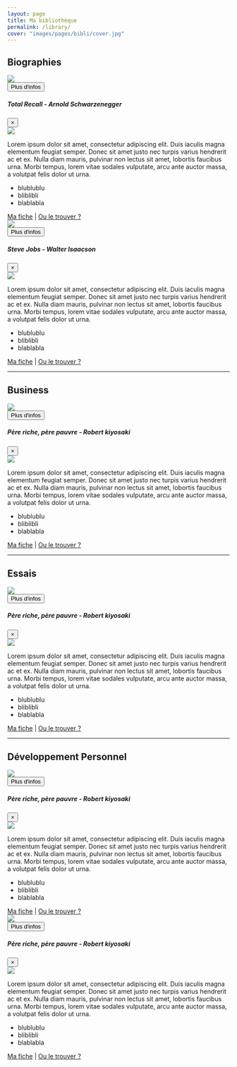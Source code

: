 ```yaml
---
layout: page
title: Ma bibliothèque
permalink: /library/
cover: "images/pages/bibli/cover.jpg"
---
```


## Biographies

<div class="row">
    <div class="col-6">
        <div class="card no-border mb-3">
            <img class="card-img" src="{{ site.url }}/images/pages/bibli/arnold-totalrecall.jpg" />
            <div class="card-body text-center">
                <button type="button" class="btn btn-primary" data-toggle="modal" data-target="#arnold-totalrecall">
                    Plus d'infos
                </button>
            </div>
            <div class="modal fade" id="arnold-totalrecall" data-backdrop="static" data-keyboard="false" tabindex="-1" aria-labelledby="arnold-totalrecallLabel" aria-hidden="true">
                <div class="modal-dialog">
                    <div class="modal-content">
                        <div class="modal-header">
                            <h5 class="modal-title" id="arnold-totalrecallLabel">Total Recall - Arnold Schwarzenegger</h5>
                            <button type="button" class="close" data-dismiss="modal" aria-label="Close">
                            <span aria-hidden="true">&times;</span>
                            </button>
                        </div>
                        <div class="modal-body">
                            <div class="row">
                                <div class="col-3">
                                    <img class="img-fluid" src="{{ site.url }}/images/pages/bibli/arnold-totalrecall.jpg" />
                                </div>
                                <div class="col-9">
                                    <p>Lorem ipsum dolor sit amet, consectetur adipiscing elit. Duis iaculis magna elementum feugiat semper. Donec sit amet justo nec turpis varius hendrerit ac et ex. Nulla diam mauris, pulvinar non lectus sit amet, lobortis faucibus urna. Morbi tempus, lorem vitae sodales vulputate, arcu ante auctor massa, a volutpat felis dolor ut urna.</p>
                                    <ul>
                                        <li> blublublu</li>
                                        <li> bliblibli</li>
                                        <li> blablabla</li>
                                    </ul>
                                </div>
                            </div>
                        </div>
                        <div class="modal-footer">
                           <a href="#">Ma fiche</a> |
                           <a href="#">Ou le trouver ?</a>
                        </div>
                    </div>
                </div>
            </div>
        </div>
    </div>
    <div class="col-6">
        <div class="card no-border mb-3">
            <img class="card-img" src="{{ site.url }}/images/pages/bibli/jobs-isaacson.jpg" />
            <div class="card-body text-center">
                <button type="button" class="btn btn-primary" data-toggle="modal" data-target="#jobs-isaacson">
                    Plus d'infos
                </button>
            </div>
            <div class="modal fade" id="jobs-isaacson" data-backdrop="static" data-keyboard="false" tabindex="-1" aria-labelledby="jobs-isaacsonLabel" aria-hidden="true">
                <div class="modal-dialog">
                    <div class="modal-content">
                        <div class="modal-header">
                            <h5 class="modal-title" id="jobs-isaacsonLabel">Steve Jobs - Walter Isaacson</h5>
                            <button type="button" class="close" data-dismiss="modal" aria-label="Close">
                            <span aria-hidden="true">&times;</span>
                            </button>
                        </div>
                        <div class="modal-body">
                            <div class="row">
                                <div class="col-3">
                                    <img class="img-fluid" src="{{ site.url }}/images/pages/bibli/jobs-isaacson.jpg" />
                                </div>
                                <div class="col-9">
                                    <p>Lorem ipsum dolor sit amet, consectetur adipiscing elit. Duis iaculis magna elementum feugiat semper. Donec sit amet justo nec turpis varius hendrerit ac et ex. Nulla diam mauris, pulvinar non lectus sit amet, lobortis faucibus urna. Morbi tempus, lorem vitae sodales vulputate, arcu ante auctor massa, a volutpat felis dolor ut urna.</p>
                                    <ul>
                                        <li> blublublu</li>
                                        <li> bliblibli</li>
                                        <li> blablabla</li>
                                    </ul>
                                </div>
                            </div>
                        </div>
                        <div class="modal-footer">
                           <a href="#">Ma fiche</a> |
                           <a href="#">Ou le trouver ?</a>
                        </div>
                    </div>
                </div>
            </div>
        </div>
    </div>
</div>

----------------

## Business

<div class="row">
    <div class="col-6">
        <div class="card no-border mb-3">
            <img class="card-img" src="{{ site.url }}/images/pages/bibli/kiyosaki-richdadpoordad.jpg" />
            <div class="card-body text-center">
                <button type="button" class="btn btn-primary" data-toggle="modal" data-target="#kiyosaki-richdadpoordad">
                    Plus d'infos
                </button>
            </div>
            <div class="modal fade" id="kiyosaki-richdadpoordad" data-backdrop="static" data-keyboard="false" tabindex="-1" aria-labelledby="kiyosaki-richdadpoordadLabel" aria-hidden="true">
                <div class="modal-dialog">
                    <div class="modal-content">
                        <div class="modal-header">
                            <h5 class="modal-title" id="kiyosaki-richdadpoordadLabel">Père riche, père pauvre - Robert kiyosaki</h5>
                            <button type="button" class="close" data-dismiss="modal" aria-label="Close">
                            <span aria-hidden="true">&times;</span>
                            </button>
                        </div>
                        <div class="modal-body">
                            <div class="row">
                                <div class="col-3">
                                    <img class="img-fluid" src="{{ site.url }}/images/pages/bibli/kiyosaki-richdadpoordad.jpg" />
                                </div>
                                <div class="col-9">
                                    <p>Lorem ipsum dolor sit amet, consectetur adipiscing elit. Duis iaculis magna elementum feugiat semper. Donec sit amet justo nec turpis varius hendrerit ac et ex. Nulla diam mauris, pulvinar non lectus sit amet, lobortis faucibus urna. Morbi tempus, lorem vitae sodales vulputate, arcu ante auctor massa, a volutpat felis dolor ut urna.</p>
                                    <ul>
                                        <li> blublublu</li>
                                        <li> bliblibli</li>
                                        <li> blablabla</li>
                                    </ul>
                                </div>
                            </div>
                        </div>
                        <div class="modal-footer">
                           <a href="#">Ma fiche</a> |
                           <a href="#">Ou le trouver ?</a>
                        </div>
                    </div>
                </div>
            </div>
        </div>
    </div>
</div>

----------------

## Essais

<div class="row">
    <div class="col-6">
        <div class="card no-border mb-3">
            <img class="card-img" src="{{ site.url }}/images/pages/bibli/swartz-rawthoughtsrawnerves.jpg" />
            <div class="card-body text-center">
                <button type="button" class="btn btn-primary" data-toggle="modal" data-target="#swartz-rawthoughtsrawnerves">
                    Plus d'infos
                </button>
            </div>
            <div class="modal fade" id="swartz-rawthoughtsrawnerves" data-backdrop="static" data-keyboard="false" tabindex="-1" aria-labelledby="swartz-rawthoughtsrawnervesLabel" aria-hidden="true">
                <div class="modal-dialog">
                    <div class="modal-content">
                        <div class="modal-header">
                            <h5 class="modal-title" id="swartz-rawthoughtsrawnervesLabel">Père riche, père pauvre - Robert kiyosaki</h5>
                            <button type="button" class="close" data-dismiss="modal" aria-label="Close">
                            <span aria-hidden="true">&times;</span>
                            </button>
                        </div>
                        <div class="modal-body">
                            <div class="row">
                                <div class="col-3">
                                    <img class="img-fluid" src="{{ site.url }}/images/pages/bibli/swartz-rawthoughtsrawnerves.jpg" />
                                </div>
                                <div class="col-9">
                                    <p>Lorem ipsum dolor sit amet, consectetur adipiscing elit. Duis iaculis magna elementum feugiat semper. Donec sit amet justo nec turpis varius hendrerit ac et ex. Nulla diam mauris, pulvinar non lectus sit amet, lobortis faucibus urna. Morbi tempus, lorem vitae sodales vulputate, arcu ante auctor massa, a volutpat felis dolor ut urna.</p>
                                    <ul>
                                        <li> blublublu</li>
                                        <li> bliblibli</li>
                                        <li> blablabla</li>
                                    </ul>
                                </div>
                            </div>
                        </div>
                        <div class="modal-footer">
                           <a href="#">Ma fiche</a> |
                           <a href="#">Ou le trouver ?</a>
                        </div>
                    </div>
                </div>
            </div>
        </div>
    </div>
</div>

----------------

## Développement Personnel

<div class="row">
    <div class="col-6">
        <div class="card no-border mb-3">
            <img class="card-img" src="{{ site.url }}/images/pages/bibli/hill-thinkandgrowrich.jpg" />
            <div class="card-body text-center">
                <button type="button" class="btn btn-primary" data-toggle="modal" data-target="#hill-thinkandgrowrich">
                    Plus d'infos
                </button>
            </div>
            <div class="modal fade" id="hill-thinkandgrowrich" data-backdrop="static" data-keyboard="false" tabindex="-1" aria-labelledby="hill-thinkandgrowrichLabel" aria-hidden="true">
                <div class="modal-dialog">
                    <div class="modal-content">
                        <div class="modal-header">
                            <h5 class="modal-title" id="hill-thinkandgrowrichLabel">Père riche, père pauvre - Robert kiyosaki</h5>
                            <button type="button" class="close" data-dismiss="modal" aria-label="Close">
                            <span aria-hidden="true">&times;</span>
                            </button>
                        </div>
                        <div class="modal-body">
                            <div class="row">
                                <div class="col-3">
                                    <img class="img-fluid" src="{{ site.url }}/images/pages/bibli/hill-thinkandgrowrich.jpg" />
                                </div>
                                <div class="col-9">
                                    <p>Lorem ipsum dolor sit amet, consectetur adipiscing elit. Duis iaculis magna elementum feugiat semper. Donec sit amet justo nec turpis varius hendrerit ac et ex. Nulla diam mauris, pulvinar non lectus sit amet, lobortis faucibus urna. Morbi tempus, lorem vitae sodales vulputate, arcu ante auctor massa, a volutpat felis dolor ut urna.</p>
                                    <ul>
                                        <li> blublublu</li>
                                        <li> bliblibli</li>
                                        <li> blablabla</li>
                                    </ul>
                                </div>
                            </div>
                        </div>
                        <div class="modal-footer">
                           <a href="#">Ma fiche</a> |
                           <a href="#">Ou le trouver ?</a>
                        </div>
                    </div>
                </div>
            </div>
        </div>
    </div>
    <div class="col-6">
        <div class="card no-border mb-3">
            <img class="card-img" src="{{ site.url }}/images/pages/bibli/robbins-unlimitedpower.jpg" />
            <div class="card-body text-center">
                <button type="button" class="btn btn-primary" data-toggle="modal" data-target="#robbins-unlimitedpower">
                    Plus d'infos
                </button>
            </div>
            <div class="modal fade" id="robbins-unlimitedpower" data-backdrop="static" data-keyboard="false" tabindex="-1" aria-labelledby="robbins-unlimitedpowerLabel" aria-hidden="true">
                <div class="modal-dialog">
                    <div class="modal-content">
                        <div class="modal-header">
                            <h5 class="modal-title" id="robbins-unlimitedpowerLabel">Père riche, père pauvre - Robert kiyosaki</h5>
                            <button type="button" class="close" data-dismiss="modal" aria-label="Close">
                            <span aria-hidden="true">&times;</span>
                            </button>
                        </div>
                        <div class="modal-body">
                            <div class="row">
                                <div class="col-3">
                                    <img class="img-fluid" src="{{ site.url }}/images/pages/bibli/robbins-unlimitedpower.jpg" />
                                </div>
                                <div class="col-9">
                                    <p>Lorem ipsum dolor sit amet, consectetur adipiscing elit. Duis iaculis magna elementum feugiat semper. Donec sit amet justo nec turpis varius hendrerit ac et ex. Nulla diam mauris, pulvinar non lectus sit amet, lobortis faucibus urna. Morbi tempus, lorem vitae sodales vulputate, arcu ante auctor massa, a volutpat felis dolor ut urna.</p>
                                    <ul>
                                        <li> blublublu</li>
                                        <li> bliblibli</li>
                                        <li> blablabla</li>
                                    </ul>
                                </div>
                            </div>
                        </div>
                        <div class="modal-footer">
                           <a href="#">Ma fiche</a> |
                           <a href="#">Ou le trouver ?</a>
                        </div>
                    </div>
                </div>
            </div>
        </div>
    </div>
</div>